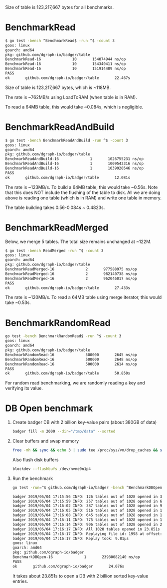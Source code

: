 Size of table is 123,217,667 bytes for all benchmarks.

# BenchmarkRead

```sh
$ go test -bench ^BenchmarkRead$ -run ^$ -count 3
goos: linux
goarch: amd64
pkg: github.com/dgraph-io/badger/table
BenchmarkRead-16              10       154074944 ns/op
BenchmarkRead-16              10       154340411 ns/op
BenchmarkRead-16              10       151914489 ns/op
PASS
ok       github.com/dgraph-io/badger/table       22.467s
```

Size of table is 123,217,667 bytes, which is ~118MB.

The rate is ~762MB/s using LoadToRAM (when table is in RAM).

To read a 64MB table, this would take ~0.084s, which is negligible.

# BenchmarkReadAndBuild

```sh
$ go test -bench BenchmarkReadAndBuild -run ^$ -count 3
goos: linux
goarch: amd64
pkg: github.com/dgraph-io/badger/table
BenchmarkReadAndBuild-16              1       1026755231 ns/op
BenchmarkReadAndBuild-16              1       1009543316 ns/op
BenchmarkReadAndBuild-16              1       1039920546 ns/op
PASS
ok       github.com/dgraph-io/badger/table       12.081s
```

The rate is ~123MB/s. To build a 64MB table, this would take ~0.56s. Note that this does NOT include
the flushing of the table to disk. All we are doing above is reading one table (which is in RAM) and
write one table in memory.

The table building takes 0.56-0.084s ~ 0.4823s.

# BenchmarkReadMerged

Below, we merge 5 tables. The total size remains unchanged at ~122M.

```sh
$ go test -bench ReadMerged -run ^$ -count 3
goos: linux
goarch: amd64
pkg: github.com/dgraph-io/badger/table
BenchmarkReadMerged-16              2       977588975 ns/op
BenchmarkReadMerged-16              2       982140738 ns/op
BenchmarkReadMerged-16              2       962046017 ns/op
PASS
ok       github.com/dgraph-io/badger/table       27.433s
```

The rate is ~120MB/s. To read a 64MB table using merge iterator, this would take ~0.53s.

# BenchmarkRandomRead

```sh
go test -bench BenchmarkRandomRead$ -run ^$ -count 3
goos: linux
goarch: amd64
pkg: github.com/dgraph-io/badger/table
BenchmarkRandomRead-16              500000       2645 ns/op
BenchmarkRandomRead-16              500000       2648 ns/op
BenchmarkRandomRead-16              500000       2614 ns/op
PASS
ok       github.com/dgraph-io/badger/table       50.850s
```

For random read benchmarking, we are randomly reading a key and verifying its value.

# DB Open benchmark

1. Create badger DB with 2 billion key-value pairs (about 380GB of data)

   ```sh
   badger fill -m 2000 --dir="/tmp/data" --sorted
   ```

2. Clear buffers and swap memory

   ```sh
   free -mh && sync && echo 3 | sudo tee /proc/sys/vm/drop_caches && sudo swapoff -a && sudo swapon -a && free -mh
   ```

   Also flush disk buffers

   ```sh
   blockdev --flushbufs /dev/nvme0n1p4
   ```

3. Run the benchmark

   ```sh
   go test -run=^$ github.com/dgraph-io/badger -bench ^BenchmarkDBOpen$ -benchdir="/tmp/data" -v

   badger 2019/06/04 17:15:56 INFO: 126 tables out of 1028 opened in 3.017s
   badger 2019/06/04 17:15:59 INFO: 257 tables out of 1028 opened in 6.014s
   badger 2019/06/04 17:16:02 INFO: 387 tables out of 1028 opened in 9.017s
   badger 2019/06/04 17:16:05 INFO: 516 tables out of 1028 opened in 12.025s
   badger 2019/06/04 17:16:08 INFO: 645 tables out of 1028 opened in 15.013s
   badger 2019/06/04 17:16:11 INFO: 775 tables out of 1028 opened in 18.008s
   badger 2019/06/04 17:16:14 INFO: 906 tables out of 1028 opened in 21.003s
   badger 2019/06/04 17:16:17 INFO: All 1028 tables opened in 23.851s
   badger 2019/06/04 17:16:17 INFO: Replaying file id: 1998 at offset: 332000
   badger 2019/06/04 17:16:17 INFO: Replay took: 9.81µs
   goos: linux
   goarch: amd64
   pkg: github.com/dgraph-io/badger
   BenchmarkDBOpen-16              1       23930082140 ns/op
   PASS
   ok       github.com/dgraph-io/badger       24.076s

   ```

   It takes about 23.851s to open a DB with 2 billion sorted key-value entries.
